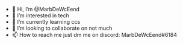- 👋 Hi, I’m @MarbDeWcEend
- 👀 I’m interested in tech
- 🌱 I’m currently learning ccs
- 💞️ I’m looking to collaborate on not much
- 📫 How to reach me just dm me on discord: MarbDeWcEend#6184

<!---
MarbDeWcEend/MarbDeWcEend is a ✨ special ✨ repository because its `README.md` (this file) appears on your GitHub profile.
You can click the Preview link to take a look at your changes.
--->
